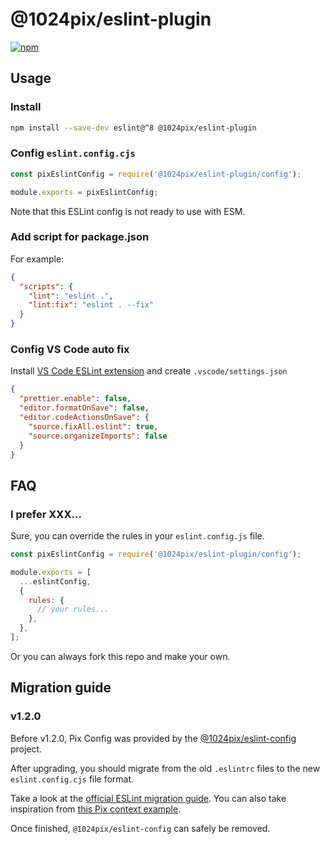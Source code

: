 # @1024pix/eslint-plugin

[![npm](https://img.shields.io/npm/v/@1024pix/eslint-plugin)](https://npmjs.com/package/@1024pix/eslint-plugin)

## Usage

### Install

```bash
npm install --save-dev eslint@^8 @1024pix/eslint-plugin
```

### Config `eslint.config.cjs`

```cjs
const pixEslintConfig = require('@1024pix/eslint-plugin/config');

module.exports = pixEslintConfig;
```

Note that this ESLint config is not ready to use with ESM.

### Add script for package.json

For example:

```json
{
  "scripts": {
    "lint": "eslint .",
    "lint:fix": "eslint . --fix"
  }
}
```

### Config VS Code auto fix

Install [VS Code ESLint extension](https://marketplace.visualstudio.com/items?itemName=dbaeumer.vscode-eslint) and create `.vscode/settings.json`

```json
{
  "prettier.enable": false,
  "editor.formatOnSave": false,
  "editor.codeActionsOnSave": {
    "source.fixAll.eslint": true,
    "source.organizeImports": false
  }
}
```

## FAQ

### I prefer XXX...

Sure, you can override the rules in your `eslint.config.js` file.

```cjs
const pixEslintConfig = require('@1024pix/eslint-plugin/config');

module.exports = [
  ...eslintConfig,
  {
    rules: {
      // your rules...
    },
  },
];
```

Or you can always fork this repo and make your own.

## Migration guide

### v1.2.0

Before v1.2.0, Pix Config was provided by the [@1024pix/eslint-config](https://github.com/1024pix/eslint-config) project.

After upgrading, you should migrate from the old `.eslintrc` files to the new `eslint.config.cjs` file format.

Take a look at the [official ESLint migration guide](https://eslint.org/docs/latest/use/configure/migration-guide). You can also take inspiration from [this Pix context example](https://github.com/1024pix/pix/pull/8995).

Once finished, `@1024pix/eslint-config` can safely be removed.
